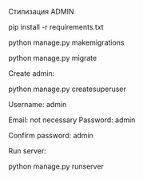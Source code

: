 Стилизация ADMIN

pip install -r requirements.txt

python manage.py makemigrations

python manage.py migrate

Create admin:

python manage.py createsuperuser

Username: admin

Email: not necessary Password: admin

Confirm password: admin

Run server:

python manage.py runserver